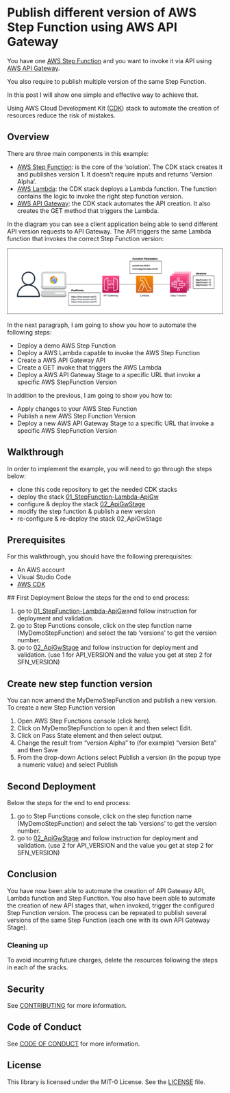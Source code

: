 # Publish different version of AWS Step Function using AWS API Gateway

You have one [AWS Step Function](https://aws.amazon.com/step-functions/) and you want to invoke it via API using [AWS API Gateway](https://aws.amazon.com/api-gateway/).

You also require to publish multiple version of the same Step Function.

In this post I will show one simple and effective way to achieve that.

Using AWS Cloud Development Kit ([CDK](https://aws.amazon.com/cdk/)) stack to automate the creation of resources reduce the risk of mistakes.

## Overview

There are three main components in this example:
- [AWS Step Function](https://aws.amazon.com/step-functions/): is the core of the ‘solution’. The CDK stack creates it and publishes version 1. It doesn't require inputs and returns ‘Version Alpha’.
- [AWS Lambda](https://aws.amazon.com/lambda/): the CDK stack deploys a Lambda function. The function contains the logic to invoke the right step function version.
- [AWS API Gateway](https://aws.amazon.com/apigateway/): the CDK stack automates the API creation. It also creates the GET method that triggers the Lambda.

In the diagram you can see a client application being able to send different API version requests to API Gateway. The API triggers the same Lambda function that invokes the correct Step Function version:

![architecture diagram](./API-GW-SFN-VERSION-Architecture.png)
 
In the next paragraph, I am going to show you how to automate the following steps:
- Deploy a demo AWS Step Function
- Deploy a AWS Lambda capable to invoke the AWS Step Function
- Create a AWS API Gateway API
- Create a GET invoke that triggers the AWS Lambda
- Deploy a AWS API Gateway Stage to a specific URL that invoke a specific AWS StepFunction Version

In addition to the previous, I am going to show you how to:
- Apply changes to your AWS Step Function
- Publish a new AWS Step Function Version
- Deploy a new AWS API Gateway Stage to a specific URL that invoke a specific AWS StepFunction Version

## Walkthrough

In order to implement the example, you will need to go through the steps below:
- clone this code repository to get the needed CDK stacks
- deploy the stack [01_StepFunction-Lambda-ApiGw](./01_StepFunction-Lambda-ApiGw)
- configure & deploy the stack [02_ApiGwStage](./02_ApiGwStage)
- modify the step function & publish a new version
- re-configure & re-deploy the stack 02_ApiGwStage

## Prerequisites

For this walkthrough, you should have the following prerequisites: 
- An AWS account
- Visual Studio Code
- [AWS CDK](https://aws.amazon.com/cdk/)

## First Deployment
Below the steps for the end to end process:
1. go to [01_StepFunction-Lambda-ApiGw](./01_StepFunction-Lambda-ApiGw)and follow instruction for deployment and validation.
2. go to Step Functions console, click on the step function name (MyDemoStepFunction) and select the tab ‘versions’ to get the version number.
3. go to [02_ApiGwStage](./02_ApiGwStage) and follow instruction for deployment and validation. (use 1 for API_VERSION and the value you get at step 2 for SFN_VERSION)

## Create new step function version

You can now amend the MyDemoStepFunction and publish a new version.
To create a new Step Function version
1.	Open AWS Step Functions console (click here).
2.	Click on MyDemoStepFunction to open it and then select Edit.
3.	Click on Pass State element and then select output.
4.	Change the result from “version Alpha” to (for example) “version Beta” and then Save
5.	From the drop-down Actions select Publish a version (in the popup type a numeric value) and select Publish

## Second Deployment
Below the steps for the end to end process:
1. go to Step Functions console, click on the step function name (MyDemoStepFunction) and select the tab ‘versions’ to get the version number.
2. go to [02_ApiGwStage](./02_ApiGwStage) and follow instruction for deployment and validation. (use 2 for API_VERSION and the value you get at step 2 for SFN_VERSION)

## Conclusion

You have now been able to automate the creation of API Gateway API, Lambda function and Step Function.
You also have been able to automate the creation of new API stages that, when invoked, trigger the configured Step Function version.
The process can be repeated to publish several versions of the same Step Function (each one with its own API Gateway Stage).

### Cleaning up

To avoid incurring future charges, delete the resources following the steps in each of the sracks.

## Security

See [CONTRIBUTING](./CONTRIBUTING.md#security-issue-notifications) for more information.

## Code of Conduct

See [CODE OF CONDUCT](./CODE_OF_CONDUCT.md) for more information.

## License

This library is licensed under the MIT-0 License. See the [LICENSE](./LICENSE) file.
